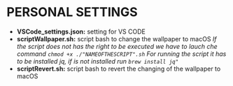 # PERSONAL SETTINGS

* **VSCode_settings.json:** setting for VS CODE
* **scriptWallpaper.sh:** script bash to change the wallpaper to macOS
    *If the script does not has the right to be executed we have to lauch che command `chmod +x ./"NAMEOFTHESCRIPT".sh`*
    *For running the script it has to be installed jq, if is not installed run `brew install jq"`*
* **scriptRevert.sh:** script bash to revert the changing of the wallpaper to macOS
